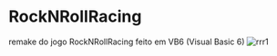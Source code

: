 # RockNRollRacing
remake do jogo RockNRollRacing feito em VB6 (Visual Basic 6)
![rrr1](https://user-images.githubusercontent.com/25087767/226215653-15a9a186-e5d7-42fe-ad29-3946769a712d.png)
